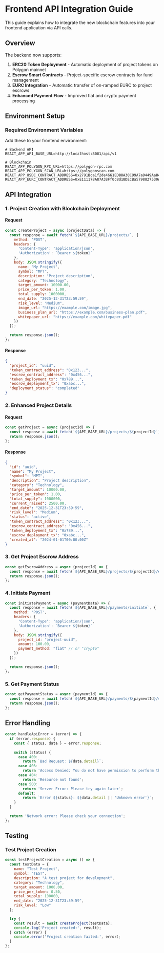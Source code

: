 # Frontend API Integration Guide

This guide explains how to integrate the new blockchain features into your frontend application via API calls.

## Overview

The backend now supports:
1. **ERC20 Token Deployment** - Automatic deployment of project tokens on Polygon mainnet
2. **Escrow Smart Contracts** - Project-specific escrow contracts for fund management
3. **EURC Integration** - Automatic transfer of on-ramped EURC to project escrows
4. **Enhanced Payment Flow** - Improved fiat and crypto payment processing

## Environment Setup

### Required Environment Variables

Add these to your frontend environment:

```env
# Backend API
REACT_APP_API_BASE_URL=http://localhost:8001/api/v1

# Blockchain
REACT_APP_POLYGON_RPC_URL=https://polygon-rpc.com
REACT_APP_POLYGON_SCAN_URL=https://polygonscan.com
REACT_APP_USDC_CONTRACT_ADDRESS=0x2791Bca1f2de4661ED88A30C99A7a9449Aa84174
REACT_APP_EURC_CONTRACT_ADDRESS=0xE111178A87A3BFf0c8d18DECBa5798827539Ae99
```

## API Integration

### 1. Project Creation with Blockchain Deployment

#### Request
```javascript
const createProject = async (projectData) => {
  const response = await fetch(`${API_BASE_URL}/projects/`, {
    method: 'POST',
    headers: {
      'Content-Type': 'application/json',
      'Authorization': `Bearer ${token}`
    },
    body: JSON.stringify({
      name: "My Project",
      symbol: "MPT",
      description: "Project description",
      category: "Technology",
      target_amount: 10000.00,
      price_per_token: 1.00,
      total_supply: 1000000,
      end_date: "2025-12-31T23:59:59",
      risk_level: "Medium",
      image_url: "https://example.com/image.jpg",
      business_plan_url: "https://example.com/business-plan.pdf",
      whitepaper_url: "https://example.com/whitepaper.pdf"
    })
  });
  
  return response.json();
};
```

#### Response
```json
{
  "project_id": "uuid",
  "token_contract_address": "0x123...",
  "escrow_contract_address": "0x456...",
  "token_deployment_tx": "0x789...",
  "escrow_deployment_tx": "0xabc...",
  "deployment_status": "completed"
}
```

### 2. Enhanced Project Details

#### Request
```javascript
const getProject = async (projectId) => {
  const response = await fetch(`${API_BASE_URL}/projects/${projectId}`);
  return response.json();
};
```

#### Response
```json
{
  "id": "uuid",
  "name": "My Project",
  "symbol": "MPT",
  "description": "Project description",
  "category": "Technology",
  "target_amount": 10000.00,
  "price_per_token": 1.00,
  "total_supply": 1000000,
  "current_raised": 2500.00,
  "end_date": "2025-12-31T23:59:59",
  "risk_level": "Medium",
  "status": "active",
  "token_contract_address": "0x123...",
  "escrow_contract_address": "0x456...",
  "token_deployment_tx": "0x789...",
  "escrow_deployment_tx": "0xabc...",
  "created_at": "2024-01-01T00:00:00Z"
}
```

### 3. Get Project Escrow Address

```javascript
const getEscrowAddress = async (projectId) => {
  const response = await fetch(`${API_BASE_URL}/projects/${projectId}/escrow-address`);
  return response.json();
};
```

### 4. Initiate Payment

```javascript
const initiatePayment = async (paymentData) => {
  const response = await fetch(`${API_BASE_URL}/payments/initiate`, {
    method: 'POST',
    headers: {
      'Content-Type': 'application/json',
      'Authorization': `Bearer ${token}`
    },
    body: JSON.stringify({
      project_id: "project-uuid",
      amount: 100.00,
      payment_method: "fiat" // or "crypto"
    })
  });
  
  return response.json();
};
```

### 5. Get Payment Status

```javascript
const getPaymentStatus = async (paymentId) => {
  const response = await fetch(`${API_BASE_URL}/payments/${paymentId}/status`);
  return response.json();
};
```

## Error Handling

```javascript
const handleApiError = (error) => {
  if (error.response) {
    const { status, data } = error.response;
    
    switch (status) {
      case 400:
        return `Bad Request: ${data.detail}`;
      case 403:
        return 'Access Denied: You do not have permission to perform this action';
      case 404:
        return 'Resource not found';
      case 500:
        return 'Server Error: Please try again later';
      default:
        return `Error ${status}: ${data.detail || 'Unknown error'}`;
    }
  }
  
  return 'Network error: Please check your connection';
};
```

## Testing

### Test Project Creation

```javascript
const testProjectCreation = async () => {
  const testData = {
    name: "Test Project",
    symbol: "TEST",
    description: "A test project for development",
    category: "Technology",
    target_amount: 1000.00,
    price_per_token: 0.50,
    total_supply: 100000,
    end_date: "2025-12-31T23:59:59",
    risk_level: "Low"
  };

  try {
    const result = await createProject(testData);
    console.log('Project created:', result);
  } catch (error) {
    console.error('Project creation failed:', error);
  }
};
```

